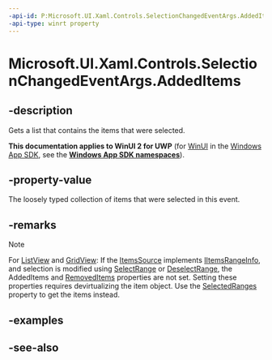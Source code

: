 ```yaml
---
-api-id: P:Microsoft.UI.Xaml.Controls.SelectionChangedEventArgs.AddedItems
-api-type: winrt property
---
```


<!-- Property syntax
public Windows.Foundation.Collections.IVector<object> AddedItems { get; }
-->

# Microsoft.UI.Xaml.Controls.SelectionChangedEventArgs.AddedItems

## -description
Gets a list that contains the items that were selected.

**This documentation applies to WinUI 2 for UWP** (for [WinUI](/windows/apps/winui/winui3/) in the [Windows App SDK](/windows/apps/windows-app-sdk/), see the **[Windows App SDK namespaces](/windows/windows-app-sdk/api/winrt/)**).

## -property-value
The loosely typed collection of items that were selected in this event.

## -remarks
> [!NOTE]
> For [ListView](listview.md) and [GridView](gridview.md): If the [ItemsSource](itemscontrol_itemssource.md) implements [IItemsRangeInfo](../microsoft.ui.xaml.data/iitemsrangeinfo.md), and selection is modified using [SelectRange](listviewbase_selectrange_118136163.md) or [DeselectRange](listviewbase_deselectrange_183074056.md), the AddedItems and [RemovedItems](selectionchangedeventargs_removeditems.md) properties are not set. Setting these properties requires devirtualizing the item object. Use the [SelectedRanges](listviewbase_selectedranges.md) property to get the items instead.



## -examples

## -see-also
